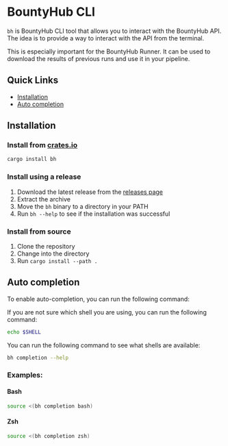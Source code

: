 # BountyHub CLI

`bh` is BountyHub CLI tool that allows you to interact with the BountyHub API.
The idea is to provide a way to interact with the API from the terminal.

This is especially important for the BountyHub Runner. It can be used to download the results of previous runs
and use it in your pipeline.

## Quick Links

- [Installation](#installation)
- [Auto completion](#auto-completion)

## Installation

### Install from [crates.io](https://crates.io/crates/bh)

```bash
cargo install bh
```

### Install using a release

1. Download the latest release from the [releases page](https://github.com/bountyhub-org/bh/releases)
1. Extract the archive
1. Move the `bh` binary to a directory in your PATH
1. Run `bh --help` to see if the installation was successful

### Install from source

1. Clone the repository
1. Change into the directory
1. Run `cargo install --path .`

## Auto completion

To enable auto-completion, you can run the following command:

If you are not sure which shell you are using, you can run the following command:

```bash
echo $SHELL
```

You can run the following command to see what shells are available:

```bash
bh completion --help
```

### Examples:

#### Bash

```bash
source <(bh completion bash)
```

#### Zsh
```bash
source <(bh completion zsh)
```


